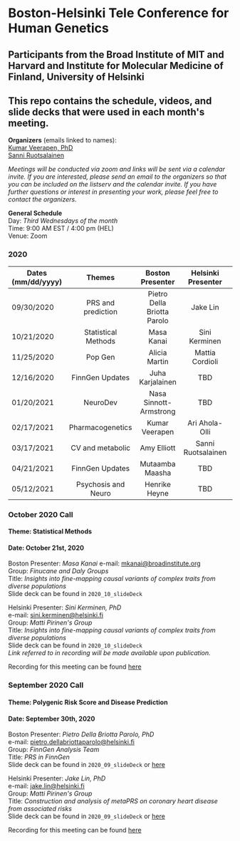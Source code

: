 # Boston-Helsinki Tele Conference for Human Genetics 
## Participants from the Broad Institute of MIT and Harvard and Institute for Molecular Medicine of Finland, University of Helsinki

## This repo contains the schedule, videos, and slide decks that were used in each month's meeting.

**Organizers** (emails linked to names):<br/>
[Kumar Veerapen, PhD](mailto:veerapen@broadinstitute.org)<br/>
[Sanni Ruotsalainen](mailto:sanni.ruotsalainen@helsinki.fi)<br/>


_Meetings will be conducted via zoom and links will be sent via a calendar invite. If you are interested, please send an email to the organizers so that you can be included on the listserv and the calendar invite. If you have further questions or interest in presenting your work, please feel free to contact the organizers._

**General Schedule**<br/>
Day: _Third Wednesdays of the month_<br/>
Time: 9:00 AM EST / 4:00 pm (HEL)<br/>
Venue: Zoom


### 2020
| Dates<br/>(mm/dd/yyyy) |  Themes    | Boston<br/>Presenter        | Helsinki<br/>Presenter  | Primer  | Recording | 
| ------------- |:-------------:      | :-----:                     | :--------------------:  |  :---:  | :-----:   |
| 09/30/2020    | PRS and prediction  | Pietro Della Briotta Parolo | Jake Lin                | Kumar | [link](https://www.dropbox.com/s/b1adrddluy32lwc/zoom_1.mp4?dl=0) |
| 10/21/2020    | Statistical Methods | Masa Kanai                  | Sini Kerminen | Sanni | [link](https://www.dropbox.com/sh/88qilkivmhi488g/AADzeKk-WSfnYv7IIsSVD5GNa?dl=0) |
| 11/25/2020    | Pop Gen             | Alicia Martin               | Mattia Cordioli | Sanni | TBA |
| 12/16/2020    | FinnGen Updates     | Juha Karjalainen            | TBD | Kumar | TBA |
| 01/20/2021    | NeuroDev            | Nasa Sinnott-Armstrong      | TBD | Sanni | TBA | 
| 02/17/2021    | Pharmacogenetics    | Kumar Veerapen              | Ari Ahola-Olli |  Kumar | TBA |
| 03/17/2021    | CV and metabolic    | Amy Elliott                 | Sanni Ruotsalainen |  Sanni | TBA |
| 04/21/2021    | FinnGen Updates     | Mutaamba Maasha             | TBD | Kumar | TBA |
| 05/12/2021    | Psychosis and Neuro | Henrike Heyne               | TBD | Kumar | TBA |


### October 2020 Call
#### Theme: Statistical Methods
#### Date: October 21st, 2020

Boston Presenter: _Masa Kanai_
e-mail: mkanai@broadinstitute.org <br/>
Group: _Finucane and Daly Groups_ <br/>
Title: _Insights into fine-mapping causal variants of complex traits from diverse populations_<br/>
Slide deck can be found in `2020_10_slideDeck` 

Helsinki Presenter: _Sini Kerminen, PhD_<br/>
e-mail: sini.kerminen@helsinki.fi <br/>
Group: _Matti Pirinen's Group_<br/>
Title: _Insights into fine-mapping causal variants of complex traits from diverse populations_<br/>
Slide deck can be found in `2020_10_slideDeck`<br/>
_Link referred to in recording will be made available upon publication._

Recording for this meeting can be found [here](https://www.dropbox.com/s/b1adrddluy32lwc/zoom_1.mp4?dl=0)

### September 2020 Call
#### Theme: Polygenic Risk Score and Disease Prediction
#### Date: September 30th, 2020

Boston Presenter: _Pietro Della Briotta Parolo, PhD_  
e-mail: pietro.dellabriottaparolo@helsinki.fi <br/>
Group: _FinnGen Analysis Team_ <br/>
Title: _PRS in FinnGen_<br/>
Slide deck can be found in `2020_09_slideDeck` or [here](https://www.dropbox.com/s/czgr0dh0c09p7l9/Finngen_2020_09_PRS.pptx?dl=0)

Helsinki Presenter: _Jake Lin, PhD_<br/>
e-mail: jake.lin@helsinki.fi <br/>
Group: _Matti Pirinen's Group_<br/>
Title: _Construction and analysis of metaPRS on coronary heart disease from associated risks_<br/>
Slide deck can be found in `2020_09_slideDeck` or [here](https://www.dropbox.com/s/2u2wj5jnl5zfhru/metaPRS_CHD_associated_risks_jakelin.pdf?dl=0)

Recording for this meeting can be found [here](https://www.dropbox.com/s/b1adrddluy32lwc/zoom_1.mp4?dl=0)



